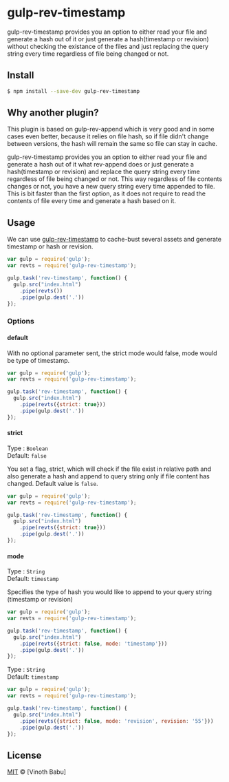 # gulp-rev-timestamp

gulp-rev-timestamp provides you an option to either read your file and generate a hash out of it or just generate a hash(timestamp or revision) without checking the existance of the files and just replacing the query string every time regardless of file being changed or not.

## Install
```sh
$ npm install --save-dev gulp-rev-timestamp
```
## Why another plugin?

This plugin is based on gulp-rev-append which is very good and in some cases even better, because it relies on file hash, so if file didn't change between versions, the hash will remain the same so file can stay in cache.

gulp-rev-timestamp provides you an option to either read your file and generate a hash out of it what rev-append does or just generate a hash(timestamp or revision) and replace the query string every time regardless of file being changed or not. This way regardless of file contents changes or not, you have a new query string every time appended to file. This is bit faster than the first option, as it does not require to read the contents of file every time and generate a hash based on it.  

## Usage

We can use [gulp-rev-timestamp](https://github.com/vinothbabu/gulp-rev-timestamp) to cache-bust several assets and generate timestamp or hash or revision.

```js
var gulp = require('gulp');
var revts = require('gulp-rev-timestamp');

gulp.task('rev-timestamp', function() {
  gulp.src("index.html")
    .pipe(revts())
    .pipe(gulp.dest('.'))
});

```

### Options

#### default

With no optional parameter sent, the strict mode would false, mode would be type of timestamp.

```js
var gulp = require('gulp');
var revts = require('gulp-rev-timestamp');

gulp.task('rev-timestamp', function() {
  gulp.src("index.html")
    .pipe(revts({strict: true}))
    .pipe(gulp.dest('.'))
});

```

#### strict

Type : `Boolean`<br>
Default: `false`

You set a flag, strict, which will check if the file exist in relative path and also generate a hash and append to query string only if file content has changed. Default value is `false`.

```js
var gulp = require('gulp');
var revts = require('gulp-rev-timestamp');

gulp.task('rev-timestamp', function() {
  gulp.src("index.html")
    .pipe(revts({strict: true}))
    .pipe(gulp.dest('.'))    
});

```

#### mode

Type : `String`<br>
Default: `timestamp`

Specifies the type of hash you would like to append to your query string (timestamp or revision)

```js
var gulp = require('gulp');
var revts = require('gulp-rev-timestamp');

gulp.task('rev-timestamp', function() {
  gulp.src("index.html")
    .pipe(revts({strict: false, mode: 'timestamp'}))
    .pipe(gulp.dest('.'))
});

```

Type : `String`<br>
Default: `timestamp`

```js
var gulp = require('gulp');
var revts = require('gulp-rev-timestamp');

gulp.task('rev-timestamp', function() {
  gulp.src("index.html")
    .pipe(revts({strict: false, mode: 'revision', revision: '55'}))
    .pipe(gulp.dest('.'))
});

```
## License

[MIT](http://opensource.org/licenses/MIT) © [Vinoth Babu]
